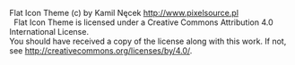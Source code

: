 Flat Icon Theme (c) by Kamil Nęcek <http://www.pixelsource.pl>
<br> 
Flat Icon Theme is licensed under a
Creative Commons Attribution 4.0 International License.
<br>
You should have received a copy of the license along with this
work. If not, see <http://creativecommons.org/licenses/by/4.0/>.
